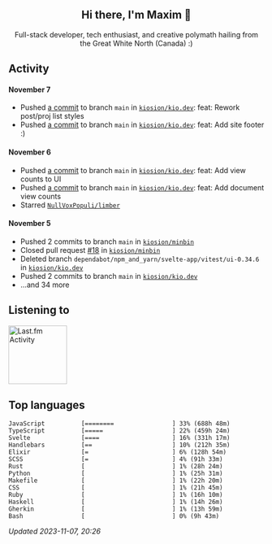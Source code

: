 <!-- deno-fmt-ignore-file -->
<div align="center">
  <h2>Hi there, I'm Maxim 👋</h2>
  <p>Full-stack developer, tech enthusiast, and creative polymath hailing from the Great White North (Canada) :)</p>
</div>


## Activity


#### November 7
* Pushed [a commit](https://github.com/kiosion/kio.dev/commit/f7733adb1410ae1dc0b5e9285b6294199db6c20a) to branch `main` in [`kiosion/kio.dev`](https://github.com/kiosion/kio.dev): feat: Rework post/proj list styles
* Pushed [a commit](https://github.com/kiosion/kio.dev/commit/d620599221262e7943f6fd1fa8bbc43c3e3982d7) to branch `main` in [`kiosion/kio.dev`](https://github.com/kiosion/kio.dev): feat: Add site footer :)

#### November 6
* Pushed [a commit](https://github.com/kiosion/kio.dev/commit/fd1fc4e5b97de8581b75ea4a907d11922a6a39b8) to branch `main` in [`kiosion/kio.dev`](https://github.com/kiosion/kio.dev): feat: Add view counts to UI
* Pushed [a commit](https://github.com/kiosion/kio.dev/commit/02fc862ba7b21a494abc99e2a111998c2e25ebbb) to branch `main` in [`kiosion/kio.dev`](https://github.com/kiosion/kio.dev): feat: Add document view counts
* Starred [`NullVoxPopuli/limber`](https://github.com/NullVoxPopuli/limber)

#### November 5
* Pushed 2 commits to branch `main` in [`kiosion/minbin`](https://github.com/kiosion/minbin)
* Closed pull request [#18](https://github.com/kiosion/minbin/pull/18) in [`kiosion/minbin`](https://github.com/kiosion/minbin)
* Deleted branch `dependabot/npm_and_yarn/svelte-app/vitest/ui-0.34.6` in [`kiosion/kio.dev`](https://github.com/kiosion/kio.dev)
* Pushed 2 commits to branch `main` in [`kiosion/kio.dev`](https://github.com/kiosion/kio.dev)
* ...and 34 more


## Listening to


<a href="https://github.com/kiosion/toru">
  <picture>
    <source media="(prefers-color-scheme: dark)" srcset="https://toru.kio.dev/api/v1/kiosion?blur&border_width=0&border_radius=26&theme=nord">
    <source media="(prefers-color-scheme: light)" srcset="https://toru.kio.dev/api/v1/kiosion?blur&border_width=0&border_radius=26&theme=light">
    <img alt="Last.fm Activity" src="https://toru.kio.dev/api/v1/kiosion?blur&border_width=0&border_radius=26" height="115" />
  </picture>
</a>


## Top languages

```
JavaScript          [========                ] 33% (688h 48m)
TypeScript          [=====                   ] 22% (459h 24m)
Svelte              [====                    ] 16% (331h 17m)
Handlebars          [==                      ] 10% (212h 35m)
Elixir              [=                       ] 6% (128h 54m)
SCSS                [=                       ] 4% (91h 33m)
Rust                [                        ] 1% (28h 24m)
Python              [                        ] 1% (25h 31m)
Makefile            [                        ] 1% (22h 20m)
CSS                 [                        ] 1% (21h 45m)
Ruby                [                        ] 1% (16h 10m)
Haskell             [                        ] 1% (14h 26m)
Gherkin             [                        ] 1% (13h 59m)
Bash                [                        ] 0% (9h 43m)
```

_Updated 2023-11-07, 20:26_

